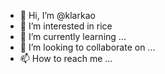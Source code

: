 - 👋 Hi, I’m @klarkao
- 👀 I’m interested in rice
- 🌱 I’m currently learning ...
- 💞️ I’m looking to collaborate on ...
- 📫 How to reach me ...

<!---
klarkao/klarkao is a ✨ special ✨ repository because its `README.md` (this file) appears on your GitHub profile.
You can click the Preview link to take a look at your changes.
--->
